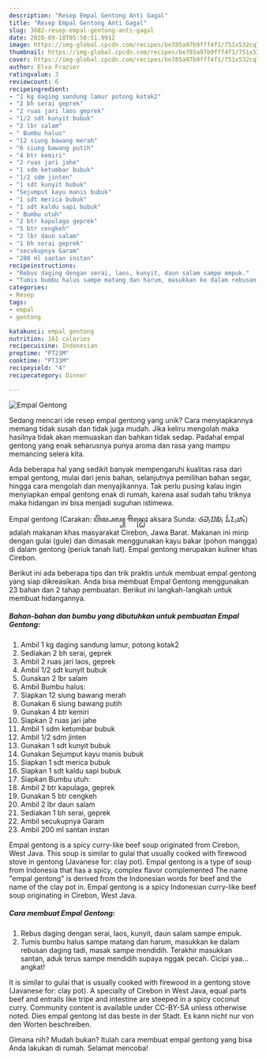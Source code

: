 ```yaml
---
description: "Resep Empal Gentong Anti Gagal"
title: "Resep Empal Gentong Anti Gagal"
slug: 3682-resep-empal-gentong-anti-gagal
date: 2020-09-18T05:58:51.991Z
image: https://img-global.cpcdn.com/recipes/be785a97b9fff4f1/751x532cq70/empal-gentong-foto-resep-utama.jpg
thumbnail: https://img-global.cpcdn.com/recipes/be785a97b9fff4f1/751x532cq70/empal-gentong-foto-resep-utama.jpg
cover: https://img-global.cpcdn.com/recipes/be785a97b9fff4f1/751x532cq70/empal-gentong-foto-resep-utama.jpg
author: Elva Frazier
ratingvalue: 3
reviewcount: 6
recipeingredient:
- "1 kg daging sandung lamur potong kotak2"
- "2 bh serai geprek"
- "2 ruas jari laos geprek"
- "1/2 sdt kunyit bubuk"
- "2 lbr salam"
- " Bumbu halus"
- "12 siung bawang merah"
- "6 siung bawang putih"
- "4 btr kemiri"
- "2 ruas jari jahe"
- "1 sdm ketumbar bubuk"
- "1/2 sdm jinten"
- "1 sdt kunyit bubuk"
- "Sejumput kayu manis bubuk"
- "1 sdt merica bubuk"
- "1 sdt kaldu sapi bubuk"
- " Bumbu utuh"
- "2 btr kapulaga geprek"
- "5 btr cengkeh"
- "2 lbr daun salam"
- "1 bh serai geprek"
- "secukupnya Garam"
- "200 ml santan instan"
recipeinstructions:
- "Rebus daging dengan serai, laos, kunyit, daun salam sampe empuk."
- "Tumis bumbu halus sampe matang dan harum, masukkan ke dalam rebusan daging tadi, masak sampe mendidih. Terakhir masukkan santan, aduk terus sampe mendidih supaya nggak pecah. Cicipi yaa... angkat!"
categories:
- Resep
tags:
- empal
- gentong

katakunci: empal gentong 
nutrition: 161 calories
recipecuisine: Indonesian
preptime: "PT23M"
cooktime: "PT33M"
recipeyield: "4"
recipecategory: Dinner

---
```



![Empal Gentong](https://img-global.cpcdn.com/recipes/be785a97b9fff4f1/751x532cq70/empal-gentong-foto-resep-utama.jpg)

Sedang mencari ide resep empal gentong yang unik? Cara menyiapkannya memang tidak susah dan tidak juga mudah. Jika keliru mengolah maka hasilnya tidak akan memuaskan dan bahkan tidak sedap. Padahal empal gentong yang enak seharusnya punya aroma dan rasa yang mampu memancing selera kita.

Ada beberapa hal yang sedikit banyak mempengaruhi kualitas rasa dari empal gentong, mulai dari jenis bahan, selanjutnya pemilihan bahan segar, hingga cara mengolah dan menyajikannya. Tak perlu pusing kalau ingin menyiapkan empal gentong enak di rumah, karena asal sudah tahu triknya maka hidangan ini bisa menjadi suguhan istimewa.

Empal gentong (Carakan: ꦲꦼꦩ꧀ꦥꦭ꧀ ꦒꦼꦤ꧀ꦛꦺꦴꦁ aksara Sunda: ᮈᮙ᮪ᮕᮜ᮪ ᮍᮨᮔ᮪ᮒᮧᮀ) adalah makanan khas masyarakat Cirebon, Jawa Barat. Makanan ini mirip dengan gulai (gule) dan dimasak menggunakan kayu bakar (pohon mangga) di dalam gentong (periuk tanah liat). Empal gentong merupakan kuliner khas Cirebon.


Berikut ini ada beberapa tips dan trik praktis untuk membuat empal gentong yang siap dikreasikan. Anda bisa membuat Empal Gentong menggunakan 23 bahan dan 2 tahap pembuatan. Berikut ini langkah-langkah untuk membuat hidangannya.

<!--inarticleads1-->

##### Bahan-bahan dan bumbu yang dibutuhkan untuk pembuatan Empal Gentong:

1. Ambil 1 kg daging sandung lamur, potong kotak2
1. Sediakan 2 bh serai, geprek
1. Ambil 2 ruas jari laos, geprek
1. Ambil 1/2 sdt kunyit bubuk
1. Gunakan 2 lbr salam
1. Ambil  Bumbu halus:
1. Siapkan 12 siung bawang merah
1. Gunakan 6 siung bawang putih
1. Gunakan 4 btr kemiri
1. Siapkan 2 ruas jari jahe
1. Ambil 1 sdm ketumbar bubuk
1. Ambil 1/2 sdm jinten
1. Gunakan 1 sdt kunyit bubuk
1. Gunakan Sejumput kayu manis bubuk
1. Siapkan 1 sdt merica bubuk
1. Siapkan 1 sdt kaldu sapi bubuk
1. Siapkan  Bumbu utuh:
1. Ambil 2 btr kapulaga, geprek
1. Gunakan 5 btr cengkeh
1. Ambil 2 lbr daun salam
1. Sediakan 1 bh serai, geprek
1. Ambil secukupnya Garam
1. Ambil 200 ml santan instan


Empal gentong is a spicy curry-like beef soup originated from Cirebon, West Java. This soup is similar to gulai that usually cooked with firewood stove in gentong (Javanese for: clay pot). Empal gentong is a type of soup from Indonesia that has a spicy, complex flavor complemented The name &#34;empal gentong&#34; is derived from the Indonesian words for beef and the name of the clay pot in. Empal gentong is a spicy Indonesian curry-like beef soup originating in Cirebon, West Java. 

<!--inarticleads2-->

##### Cara membuat Empal Gentong:

1. Rebus daging dengan serai, laos, kunyit, daun salam sampe empuk.
1. Tumis bumbu halus sampe matang dan harum, masukkan ke dalam rebusan daging tadi, masak sampe mendidih. Terakhir masukkan santan, aduk terus sampe mendidih supaya nggak pecah. Cicipi yaa... angkat!


It is similar to gulai that is usually cooked with firewood in a gentong stove (Javanese for: clay pot). A specialty of Cirebon in West Java, equal parts beef and entrails like tripe and intestine are steeped in a spicy coconut curry. Community content is available under CC-BY-SA unless otherwise noted. Dies empal gentong ist das beste in der Stadt. Es kann nicht nur von den Worten beschreiben. 

Gimana nih? Mudah bukan? Itulah cara membuat empal gentong yang bisa Anda lakukan di rumah. Selamat mencoba!
